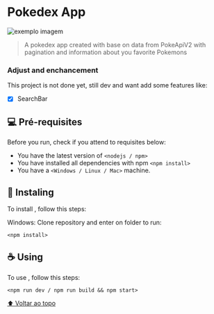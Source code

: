 # Pokedex App

<img src="readme.png" alt="exemplo imagem">

> A pokedex app created with base on data from PokeApiV2 with pagination and information about you favorite Pokemons

### Adjust and enchancement

This project is not done yet, still dev and want add some features like:

- [x] SearchBar

## 💻 Pré-requisites

Before you run, check if you attend to requisites below:
<!---Estes são apenas requisitos de exemplo. Adicionar, duplicar ou remover conforme necessário--->
* You have the latest version of `<nodejs / npm>`
* You have installed all dependencies with npm `<npm install>`
* You have a `<Windows / Linux / Mac>` machine.

## 🚀 Instaling <Pokedex>

To install <Pokedex>, follow this steps:

Windows:
Clone repository and enter on folder to run:
```
<npm install>
```

## ☕ Using <Pokedex>

To use <Pokedex>, follow this steps:

```
<npm run dev / npm run build && npm start>
```

[⬆ Voltar ao topo](#nome-do-projeto)<br>